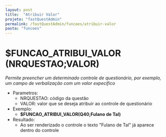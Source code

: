 ```yaml
---
layout: post
title:  "Atribuir Valor"
projeto: "fastQuestAdmin"
permalink: /fastQuestAdmin/funcoes/atribuir-valor
pasta: "funcoes"
---
```

# $FUNCAO_ATRIBUI_VALOR (NRQUESTAO;VALOR)
	
*Permite preencher um determinado controle de questionário, por exemplo, um campo de verbalização com um valor expecífico*

- Parametros: 
    - NRQUESTAO: código da questão
    - VALOR: valor que se deseja atribuir ao controle de questionário
- Exemplo:
    - **$FUNCAO_ATRIBUI_VALOR(Q40;Fulano de Tal)**
- Resultado:
    - Ao ser renderizado o controle o texto "Fulano de Tal" já aparece dentro do controle